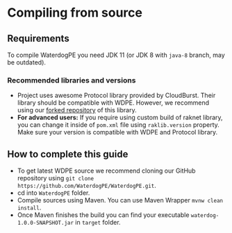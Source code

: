 # Compiling from source

## Requirements

To compile WaterdogPE you need JDK 11 (or JDK 8 with `java-8` branch, may be outdated).

### Recommended libraries and versions

- Project uses awesome Protocol library provided by CloudBurst. Their library should be compatible with WDPE. However,
  we recommend using our [forked repository](https://github.com/WaterdogPE/Protocol) of this library.
- **For advanced users:** If you require using custom build of raknet library, you can change it inside of `pom.xml`
  file using `raklib.version` property. Make sure your version is compatible with WDPE and Protocol library.

## How to complete this guide

- To get latest WDPE source we recommend cloning our GitHub repository
  using `git clone https://github.com/WaterdogPE/WaterdogPE.git`.
- cd into `WaterdogPE` folder.
- Compile sources using Maven. You can use Maven Wrapper `mvnw clean install`.
- Once Maven finishes the build you can find your executable `waterdog-1.0.0-SNAPSHOT.jar` in `target` folder.
